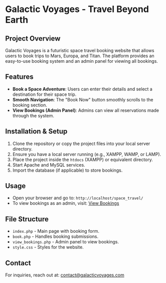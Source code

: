 # Galactic Voyages - Travel Beyond Earth

## Project Overview
Galactic Voyages is a futuristic space travel booking website that allows users to book trips to Mars, Europa, and Titan. The platform provides an easy-to-use booking system and an admin panel for viewing all bookings.

## Features
- **Book a Space Adventure**: Users can enter their details and select a destination for their space trip.
- **Smooth Navigation**: The "Book Now" button smoothly scrolls to the booking section.
- **View Bookings (Admin Panel)**: Admins can view all reservations made through the system.

## Installation & Setup
1. Clone the repository or copy the project files into your local server directory.
2. Ensure you have a local server running (e.g., XAMPP, WAMP, or LAMP).
3. Place the project inside the `htdocs` (XAMPP) or equivalent directory.
4. Start Apache and MySQL services.
5. Import the database (if applicable) to store bookings.

## Usage
- Open your browser and go to: `http://localhost/space_travel/`
- To view bookings as an admin, visit: [View Bookings](http://localhost/space_travel/view_bookings.php)

## File Structure
- `index.php` - Main page with booking form.
- `book.php` - Handles booking submissions.
- `view_bookings.php` - Admin panel to view bookings.
- `style.css` - Styles for the website.

## Contact
For inquiries, reach out at: [contact@galacticvoyages.com](mailto:contact@galacticvoyages.com)

